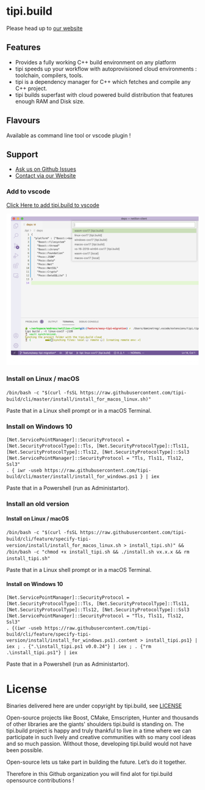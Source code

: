 
# tipi.build
Please head up to [our website](https://tipi.build)

## Features
- Provides a fully working C++ build environment on any platform
- tipi speeds up your workflow with autoprovisioned cloud environments : toolchain, compilers, tools.
- tipi is a dependency manager for C++ which fetches and compile any C++ project.
- tipi builds superfast with cloud powered build distribution that features enough RAM and Disk size.

## Flavours
Available as command line tool or vscode plugin !

## Support
* [Ask us on Github Issues](https://github.com/tipi-build/cli/issues)
* [Contact via our Website](https://tipi.build)

### Add to vscode

[Click Here to add tipi.build to vscode](https://marketplace.visualstudio.com/items?itemName=tipi.tipi-build)

![add to vscode](./tipi-build-plugin.png)

### Install on Linux / macOS 
`/bin/bash -c "$(curl -fsSL https://raw.githubusercontent.com/tipi-build/cli/master/install/install_for_macos_linux.sh)"`

Paste that in a Linux shell prompt or in a macOS Terminal.

### Install on Windows 10
```
[Net.ServicePointManager]::SecurityProtocol = [Net.SecurityProtocolType]::Tls, [Net.SecurityProtocolType]::Tls11, [Net.SecurityProtocolType]::Tls12, [Net.SecurityProtocolType]::Ssl3
[Net.ServicePointManager]::SecurityProtocol = "Tls, Tls11, Tls12, Ssl3"
. { iwr -useb https://raw.githubusercontent.com/tipi-build/cli/master/install/install_for_windows.ps1 } | iex
```

Paste that in a Powershell (run as Administartor).

### Install an old version 

#### Install on Linux / macOS 
`/bin/bash -c "$(curl -fsSL https://raw.githubusercontent.com/tipi-build/cli/feature/specify-tipi-version/install/install_for_macos_linux.sh > install_tipi.sh)" && /bin/bash -c "chmod +x install_tipi.sh && ./install.sh vx.x.x && rm install_tipi.sh"`

Paste that in a Linux shell prompt or in a macOS Terminal.

#### Install on Windows 10
```
[Net.ServicePointManager]::SecurityProtocol = [Net.SecurityProtocolType]::Tls, [Net.SecurityProtocolType]::Tls11, [Net.SecurityProtocolType]::Tls12, [Net.SecurityProtocolType]::Ssl3
[Net.ServicePointManager]::SecurityProtocol = "Tls, Tls11, Tls12, Ssl3"
. {(iwr -useb https://raw.githubusercontent.com/tipi-build/cli/feature/specify-tipi-version/install/install_for_windows.ps1).content > install_tipi.ps1} | iex ; . {".\install_tipi.ps1 v0.0.24"} | iex ; . {"rm .\install_tipi.ps1"} | iex 
```

Paste that in a Powershell (run as Administartor).


# License
Binaries delivered here are under copyright by tipi.build, see [LICENSE](./LICENSE)

Open-source projects like Boost, CMake, Emscripten, Hunter and thousands of other libraries are the giants' shoulders tipi.build is standing on. The tipi.build project is happy and truly thankful to live in a time where we can participate in such lively and creative communities with so many cool ideas and so much passion. Without those, developing tipi.build would not have been possible.

Open-source lets us take part in building the future. Let’s do it together.

Therefore in this Github organization you will find alot for tipi.build opensource contributions !

